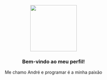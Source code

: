   <div align="center">
    <img src="https://www.si.com/.image/c_fit%2Ccs_srgb%2Cq_auto:good%2Cw_620/MTY4MTU1NDk0NjkwMDA2NDAw/cristiano-ronaldo-ball-handling-gifgif.gif" height=150>
    <h3>Bem-vindo ao meu perfil! </h3>
  <p>Me chamo André e programar é a minha paixão</p>
  </div>
